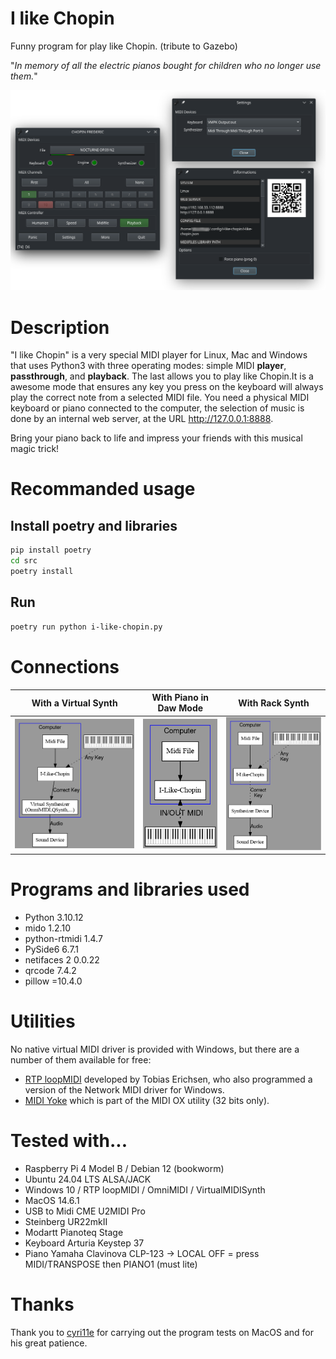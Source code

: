 # I like Chopin
Funny program for play like Chopin.
(tribute to Gazebo)

"*In memory of all the electric pianos bought for children who no longer use them.*"

<p align="center">
    <img src="media/20240717_192901.png"  width="600">
</p>

# Description

"I like Chopin" is a very special MIDI player for Linux, Mac and Windows that uses Python3 with three operating modes: simple MIDI **player**, **passthrough**, and **playback**. The last allows you to play like Chopin.It is a awesome mode that ensures any key you press on the keyboard will always play the correct note from a selected MIDI file. You need a physical MIDI keyboard or piano connected to the computer, the selection of music is done by an internal web server, at the URL http://127.0.0.1:8888.

Bring your piano back to life and impress your friends with this musical magic trick!

# Recommanded usage
## Install poetry and libraries
```bash
pip install poetry
cd src
poetry install
```

## Run

```bash
poetry run python i-like-chopin.py
```

# Connections

With a Virtual Synth       |With Piano in Daw Mode     | With Rack Synth
:-------------------------:|:-------------------------:|:-------------------------:
<img src="media/ILC.png"  width="280"> | <img src="media/ILC3.png"  width="130"> | <img src="media/ILC2.png"  width="220">

# Programs and libraries used

* Python 3.10.12
* mido 1.2.10
* python-rtmidi 1.4.7
* PySide6 6.7.1
* netifaces 2 0.0.22
* qrcode 7.4.2
* pillow =10.4.0

# Utilities

No native virtual MIDI driver is provided with Windows, but there are a number of them available for free:

* [RTP loopMIDI](https://www.tobias-erichsen.de/) developed by Tobias Erichsen, who also programmed a version of the Network MIDI driver for Windows.
* [MIDI Yoke](https://www.midiox.com/) which is part of the MIDI OX utility (32 bits only).

# Tested with...
* Raspberry Pi 4 Model B / Debian 12 (bookworm)
* Ubuntu 24.04 LTS ALSA/JACK
* Windows 10 / RTP loopMIDI / OmniMIDI / VirtualMIDISynth
* MacOS 14.6.1
* USB to Midi CME U2MIDI Pro
* Steinberg UR22mkII
* Modartt Pianoteq Stage
* Keyboard Arturia Keystep 37
* Piano Yamaha Clavinova CLP-123 -> LOCAL OFF = press MIDI/TRANSPOSE then PIANO1 (must lite)


# Thanks

Thank you to [cyri11e](https://github.com/cyri11e) for carrying out the program tests on MacOS and for his great patience.
